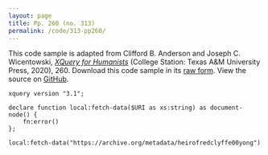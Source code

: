 ```yaml
---
layout: page
title: Pp. 260 (no. 313)
permalink: /code/313-pp260/
---
```


This code sample is adapted from Clifford B. Anderson and Joseph C. Wicentowski, 
[_XQuery for Humanists_](/) (College Station: Texas A&M University Press, 2020), 260. 
Download this code sample in its [raw form](/code/313-pp260/313-pp260.xq).
View the source on [GitHub](https://github.com/coding4humanists/xquery4humanists/blob/release/code/313-pp260/313-pp260.xq).

```xquery
xquery version "3.1";

declare function local:fetch-data($URI as xs:string) as document-node() {
    fn:error()
};

local:fetch-data("https://archive.org/metadata/heirofredclyffe00yong")
```  
